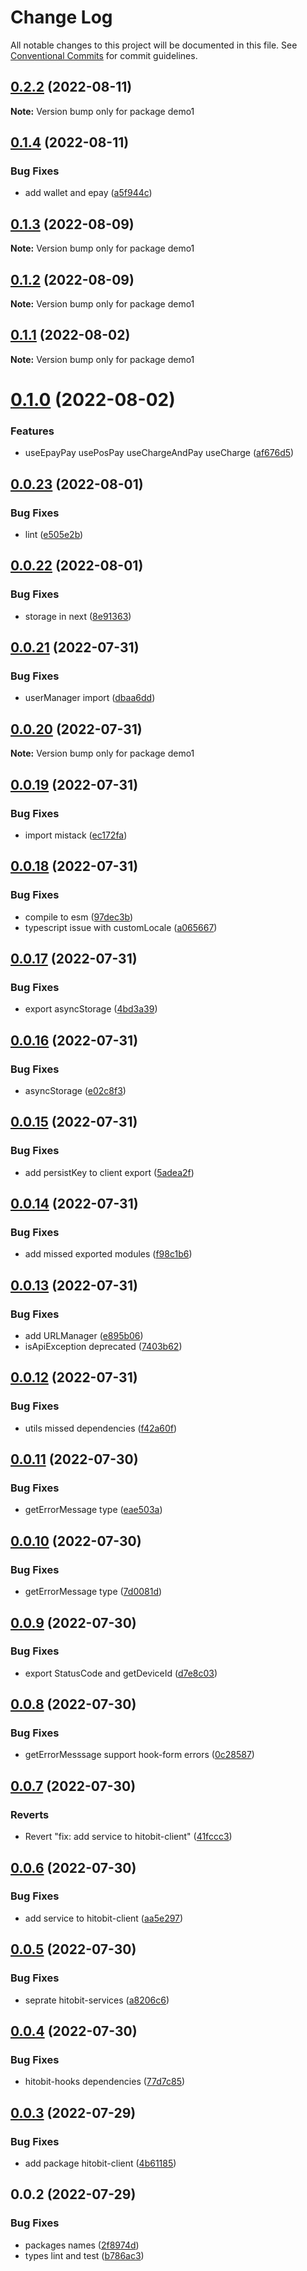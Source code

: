# Change Log

All notable changes to this project will be documented in this file.
See [Conventional Commits](https://conventionalcommits.org) for commit guidelines.

## [0.2.2](https://github.com/hosseinmd/hitobit-client/compare/v0.1.4...v0.2.2) (2022-08-11)

**Note:** Version bump only for package demo1





## [0.1.4](https://github.com/hosseinmd/hitobit-client/compare/v0.1.3...v0.1.4) (2022-08-11)


### Bug Fixes

* add wallet and epay ([a5f944c](https://github.com/hosseinmd/hitobit-client/commit/a5f944cdfe409135af08c5e35b19fd03d5a5867f))





## [0.1.3](https://github.com/hosseinmd/hitobit-client/compare/v0.1.2...v0.1.3) (2022-08-09)

**Note:** Version bump only for package demo1





## [0.1.2](https://github.com/hosseinmd/hitobit-client/compare/v0.1.1...v0.1.2) (2022-08-09)

**Note:** Version bump only for package demo1





## [0.1.1](https://github.com/alirezahematidev/hitobit-client/compare/v0.1.0...v0.1.1) (2022-08-02)

**Note:** Version bump only for package demo1

# [0.1.0](https://github.com/hosseinmd/hitobit-client/compare/v0.0.23...v0.1.0) (2022-08-02)

### Features

- useEpayPay usePosPay useChargeAndPay useCharge ([af676d5](https://github.com/hosseinmd/hitobit-client/commit/af676d570f2185719316a3637fb67a4f210dbd58))

## [0.0.23](https://github.com/hosseinmd/hitobit-client/compare/v0.0.22...v0.0.23) (2022-08-01)

### Bug Fixes

- lint ([e505e2b](https://github.com/hosseinmd/hitobit-client/commit/e505e2b93d2e38abea556e5f53e0134b61799c20))

## [0.0.22](https://github.com/hosseinmd/hitobit-client/compare/v0.0.21...v0.0.22) (2022-08-01)

### Bug Fixes

- storage in next ([8e91363](https://github.com/hosseinmd/hitobit-client/commit/8e91363f3e41ab1d62f5f56ddb77ed22ee0c3269))

## [0.0.21](https://github.com/hosseinmd/hitobit-client/compare/v0.0.20...v0.0.21) (2022-07-31)

### Bug Fixes

- userManager import ([dbaa6dd](https://github.com/hosseinmd/hitobit-client/commit/dbaa6dd2dba7c498ce22243efa3236ee7baaf941))

## [0.0.20](https://github.com/hosseinmd/hitobit-client/compare/v0.0.19...v0.0.20) (2022-07-31)

**Note:** Version bump only for package demo1

## [0.0.19](https://github.com/hosseinmd/hitobit-client/compare/v0.0.18...v0.0.19) (2022-07-31)

### Bug Fixes

- import mistack ([ec172fa](https://github.com/hosseinmd/hitobit-client/commit/ec172fa4626fb1c4de141b273028e9368375cd3f))

## [0.0.18](https://github.com/hosseinmd/hitobit-client/compare/v0.0.17...v0.0.18) (2022-07-31)

### Bug Fixes

- compile to esm ([97dec3b](https://github.com/hosseinmd/hitobit-client/commit/97dec3be637758e02015e50b4706d29a980b9ba3))
- typescript issue with customLocale ([a065667](https://github.com/hosseinmd/hitobit-client/commit/a065667fe881952a0f07e6152a72e3e2b7d4f7ac))

## [0.0.17](https://github.com/hosseinmd/hitobit-client/compare/v0.0.16...v0.0.17) (2022-07-31)

### Bug Fixes

- export asyncStorage ([4bd3a39](https://github.com/hosseinmd/hitobit-client/commit/4bd3a3950768aebd053d4b3418ee2e07d6897655))

## [0.0.16](https://github.com/hosseinmd/hitobit-client/compare/v0.0.15...v0.0.16) (2022-07-31)

### Bug Fixes

- asyncStorage ([e02c8f3](https://github.com/hosseinmd/hitobit-client/commit/e02c8f30e38ba26b1effad4d44fea59f20bc73d7))

## [0.0.15](https://github.com/hosseinmd/hitobit-client/compare/v0.0.14...v0.0.15) (2022-07-31)

### Bug Fixes

- add persistKey to client export ([5adea2f](https://github.com/hosseinmd/hitobit-client/commit/5adea2f1f05c4e5ec33429c943937d42eb04723f))

## [0.0.14](https://github.com/hosseinmd/hitobit-client/compare/v0.0.13...v0.0.14) (2022-07-31)

### Bug Fixes

- add missed exported modules ([f98c1b6](https://github.com/hosseinmd/hitobit-client/commit/f98c1b61430daff8f1562629d3fec8eceaa7b7ac))

## [0.0.13](https://github.com/hosseinmd/hitobit-client/compare/v0.0.12...v0.0.13) (2022-07-31)

### Bug Fixes

- add URLManager ([e895b06](https://github.com/hosseinmd/hitobit-client/commit/e895b06969ce099edab2e168cd7004c71cd76465))
- isApiException deprecated ([7403b62](https://github.com/hosseinmd/hitobit-client/commit/7403b626ff22ae9554984dd87f011421d6867be4))

## [0.0.12](https://github.com/hosseinmd/hitobit-client/compare/v0.0.11...v0.0.12) (2022-07-31)

### Bug Fixes

- utils missed dependencies ([f42a60f](https://github.com/hosseinmd/hitobit-client/commit/f42a60f76c8954f10a50bf5788d8b047142540a3))

## [0.0.11](https://github.com/hosseinmd/hitobit-client/compare/v0.0.10...v0.0.11) (2022-07-30)

### Bug Fixes

- getErrorMessage type ([eae503a](https://github.com/hosseinmd/hitobit-client/commit/eae503a09f34693e8d06e788b798c5f02759cda2))

## [0.0.10](https://github.com/hosseinmd/hitobit-client/compare/v0.0.9...v0.0.10) (2022-07-30)

### Bug Fixes

- getErrorMessage type ([7d0081d](https://github.com/hosseinmd/hitobit-client/commit/7d0081d6a8d4b04b8f60663f574978d743b2e4b9))

## [0.0.9](https://github.com/hosseinmd/hitobit-client/compare/v0.0.8...v0.0.9) (2022-07-30)

### Bug Fixes

- export StatusCode and getDeviceId ([d7e8c03](https://github.com/hosseinmd/hitobit-client/commit/d7e8c030764487bc10b32fa7120bfaec67336fa0))

## [0.0.8](https://github.com/hosseinmd/hitobit-client/compare/v0.0.7...v0.0.8) (2022-07-30)

### Bug Fixes

- getErrorMesssage support hook-form errors ([0c28587](https://github.com/hosseinmd/hitobit-client/commit/0c285876ad5a019bcc80cb6254d64176eb73de90))

## [0.0.7](https://github.com/hosseinmd/hitobit-client/compare/v0.0.6...v0.0.7) (2022-07-30)

### Reverts

- Revert "fix: add service to hitobit-client" ([41fccc3](https://github.com/hosseinmd/hitobit-client/commit/41fccc3919c63b831f929ef963438a3139aecd83))

## [0.0.6](https://github.com/hosseinmd/hitobit-client/compare/v0.0.5...v0.0.6) (2022-07-30)

### Bug Fixes

- add service to hitobit-client ([aa5e297](https://github.com/hosseinmd/hitobit-client/commit/aa5e297baed96b2fa19921c550c58c1733129b57))

## [0.0.5](https://github.com/hosseinmd/hitobit-client/compare/v0.0.4...v0.0.5) (2022-07-30)

### Bug Fixes

- seprate hitobit-services ([a8206c6](https://github.com/hosseinmd/hitobit-client/commit/a8206c698cc116014998aa45fe367479c700d8f9))

## [0.0.4](https://github.com/hosseinmd/hitobit-client/compare/v0.0.3...v0.0.4) (2022-07-30)

### Bug Fixes

- hitobit-hooks dependencies ([77d7c85](https://github.com/hosseinmd/hitobit-client/commit/77d7c85def4e75cb6ee33d5d572daa425af09a69))

## [0.0.3](https://github.com/hosseinmd/hitobit-client/compare/v0.0.2...v0.0.3) (2022-07-29)

### Bug Fixes

- add package hitobit-client ([4b61185](https://github.com/hosseinmd/hitobit-client/commit/4b61185368f035205eaf6f863c66809de7f68808))

## 0.0.2 (2022-07-29)

### Bug Fixes

- packages names ([2f8974d](https://github.com/hosseinmd/hitobit-client/commit/2f8974dab57d6de6c57a3f3285f3ac2348a72bbf))
- types lint and test ([b786ac3](https://github.com/hosseinmd/hitobit-client/commit/b786ac32752472f3175e1536a8c14173cea9ab97))
